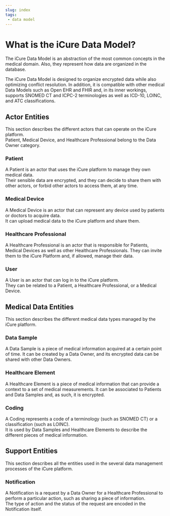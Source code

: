 ```yaml
---
slug: index
tags:
 - data model
---
```

# What is the iCure Data Model?

The iCure Data Model is an abstraction of the most common concepts in the medical domain. 
Also, they represent how data are organized in the database.  

The iCure Data Model is designed to organize encrypted data while also optimizing conflict resolution. 
In addition, it is compatible with other medical Data Models such as Open EHR and FHIR and, in its inner workings, supports SNOMED CT and ICPC-2 terminologies as well as ICD-10, LOINC, and ATC classifications.

## Actor Entities
This section describes the different actors that can operate on the iCure platform.  
Patient, Medical Device, and Healthcare Professional belong to the Data Owner category.

### Patient
A Patient is an actor that uses the iCure platform to manage they own medical data.  
Their sensible data are encrypted, and they can decide to share them with other actors, or forbid other actors to access them, at any time.

### Medical Device
A Medical Device is an actor that can represent any device used by patients or doctors to acquire data.  
It can upload medical data to the iCure platform and share them.

### Healthcare Professional
A Healthcare Professional is an actor that is responsible for Patients, Medical Devices as well as other Healthcare Professionals.
They can invite them to the iCure Platform and, if allowed, manage their data.

### User
A User is an actor that can log in to the iCure platform.  
They can be related to a Patient, a Healthcare Professional, or a Medical Device.

## Medical Data Entities
This section describes the different medical data types managed by the iCure platform.

### Data Sample
A Data Sample is a piece of medical information acquired at a certain point of time. 
It can be created by a Data Owner, and its encrypted data can be shared with other Data Owners.

### Healthcare Element
A Healthcare Element is a piece of medical information that can provide a context to a set of medical measurements.
It can be associated to Patients and Data Samples and, as such, it is encrypted.

### Coding
A Coding represents a code of a terminology (such as SNOMED CT) or a classification (such as LOINC).  
It is used by Data Samples and Healthcare Elements to describe the different pieces of medical information. 

## Support Entities
This section describes all the entities used in the several data management processes of the iCure platform.

### Notification
A Notification is a request by a Data Owner for a Healthcare Professional to perform a particular action, such as sharing a piece of information.  
The type of action and the status of the request are encoded in the Notification itself.